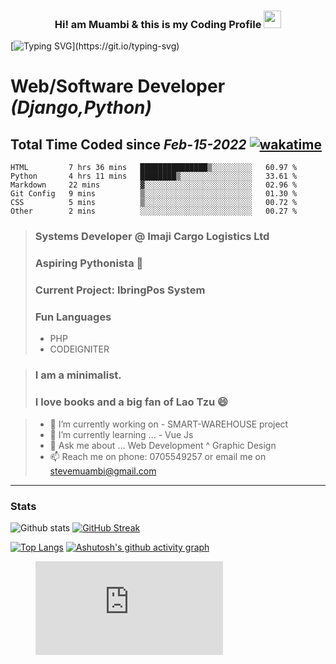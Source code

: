 <h3 align="center">
  Hi! am Muambi & this is my Coding Profile
  <img src="https://media.giphy.com/media/hvRJCLFzcasrR4ia7z/giphy.gif" width="28">
</h3>

[![Typing SVG](https://readme-typing-svg.herokuapp.com?color=%23135704&lines=Hi!+There+I+am+Stephen.;+A+Django+Web+Developer;Striving+to+become+a+fulltime+;software+developer....)](https://git.io/typing-svg)





# Web/Software Developer _(Django,Python)_ 
## Total Time Coded since ***Feb-15-2022*** [![wakatime](https://wakatime.com/badge/user/563ecbb7-89c4-4563-82c1-258e14191d74.svg)](https://wakatime.com/@563ecbb7-89c4-4563-82c1-258e14191d74) 
>
 
 <!--START_SECTION:waka-->

```text
HTML         7 hrs 36 mins   ███████████████▒░░░░░░░░░   60.97 %
Python       4 hrs 11 mins   ████████▒░░░░░░░░░░░░░░░░   33.61 %
Markdown     22 mins         ▓░░░░░░░░░░░░░░░░░░░░░░░░   02.96 %
Git Config   9 mins          ▒░░░░░░░░░░░░░░░░░░░░░░░░   01.30 %
CSS          5 mins          ▒░░░░░░░░░░░░░░░░░░░░░░░░   00.72 %
Other        2 mins          ░░░░░░░░░░░░░░░░░░░░░░░░░   00.27 %
```

<!--END_SECTION:waka-->


> ### Systems Developer @ Imaji Cargo Logistics Ltd
> ### Aspiring Pythonista 🔭
> ### Current Project: IbringPos System
> ### Fun Languages 
>    -  PHP
>    -  CODEIGNITER

> ### I am a minimalist.    
> ### I love books and a big fan of Lao Tzu 😄

>
> - 🔭 I’m currently working on -  SMART-WAREHOUSE project
> - 🌱 I’m currently learning ... - Vue Js 
> - 💬 Ask me about ... Web Development ^ Graphic Design
> - 📫 Reach me on phone: 0705549257 or email me on stevemuambi@gmail.com
>
-----------------------------------------------------------------------------------------------------------------
### Stats
![Github stats](https://github-readme-stats.vercel.app/api?username=stevescilar&theme=onedark&show_icons=true)
[![GitHub Streak](https://github-readme-streak-stats.herokuapp.com?user=stevescilar&theme=onedark&date_format=j%20M%5B%20Y%5D)](https://git.io/streak-stats)

[![Top Langs](https://github-readme-stats.vercel.app/api/top-langs/?username=stevescilar)](https://github.com/stevescilar/github-readme-stats)
[![Ashutosh's github activity graph](https://activity-graph.herokuapp.com/graph?username=stevescilar&theme=react-dark)](https://github.com/stevescilar/github-readme-activity-graph)

<figure><embed src="https://wakatime.com/share/@Master_Steve/6d044235-b3e1-4507-8aa0-613db28c680c.svg"></embed></figure>
